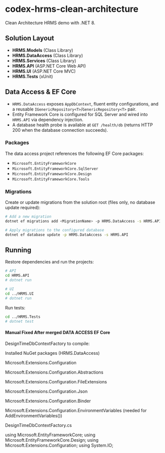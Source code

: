 # codex-hrms-clean-architecture

Clean Architecture HRMS demo with .NET 8.

## Solution Layout
- **HRMS.Models** (Class Library)
- **HRMS.DataAccess** (Class Library)
- **HRMS.Services** (Class Library)
- **HRMS.API** (ASP.NET Core Web API)
- **HRMS.UI** (ASP.NET Core MVC)
- **HRMS.Tests** (xUnit)

## Data Access & EF Core
- `HRMS.DataAccess` exposes `AppDbContext`, fluent entity configurations, and a reusable `IGenericRepository<T>`/`GenericRepository<T>` pair.
- Entity Framework Core is configured for SQL Server and wired into `HRMS.API` via dependency injection.
- A database health probe is available at `GET /health/db` (returns HTTP 200 when the database connection succeeds).

### Packages
The data access project references the following EF Core packages:
- `Microsoft.EntityFrameworkCore`
- `Microsoft.EntityFrameworkCore.SqlServer`
- `Microsoft.EntityFrameworkCore.Design`
- `Microsoft.EntityFrameworkCore.Tools`

### Migrations
Create or update migrations from the solution root (files only, no database update required):

```bash
# Add a new migration
dotnet ef migrations add <MigrationName> -p HRMS.DataAccess -s HRMS.API

# Apply migrations to the configured database
dotnet ef database update -p HRMS.DataAccess -s HRMS.API
```

## Running

Restore dependencies and run the projects:

```bash
# API
cd HRMS.API
# dotnet run

# UI
cd ../HRMS.UI
# dotnet run
```

Run tests:

```bash
cd ../HRMS.Tests
# dotnet test
```
#### Manual Fixed  After merged DATA ACCESS EF Core

DesignTimeDbContextFactory to compile:

Installed NuGet packages (HRMS.DataAccess)

Microsoft.Extensions.Configuration

Microsoft.Extensions.Configuration.Abstractions

Microsoft.Extensions.Configuration.FileExtensions

Microsoft.Extensions.Configuration.Json

Microsoft.Extensions.Configuration.Binder

Microsoft.Extensions.Configuration.EnvironmentVariables  (needed for AddEnvironmentVariables())


DesignTimeDbContextFactory.cs

using Microsoft.EntityFrameworkCore;
using Microsoft.EntityFrameworkCore.Design;
using Microsoft.Extensions.Configuration;
using System.IO;
